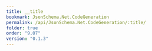 ```yaml
---
title: __title
bookmark: JsonSchema.Net.CodeGeneration
permalink: /api/JsonSchema.Net.CodeGeneration/:title/
folder: true
order: "9.07"
version: "0.1.3"
---
```

